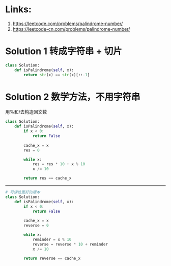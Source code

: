 # Links:
1. https://leetcode.com/problems/palindrome-number/
2. https://leetcode-cn.com/problems/palindrome-number/


# Solution 1 转成字符串 + 切片
```python
class Solution:
    def isPalindrome(self, x):
        return str(x) == str(x)[::-1]
```

# Solution 2 数学方法，不用字符串
用%和/去构造回文数

```python
class Solution:
    def isPalindrome(self, x):
        if x < 0:
            return False
        
        cache_x = x
        res = 0

        while x:
            res = res * 10 + x % 10
            x /= 10

        return res == cache_x
```
---
```python
# 可读性更好的版本
class Solution:
    def isPalindrome(self, x):
        if x < 0:
            return False
        
        cache_x = x
        reverse = 0

        while x:
            reminder = x % 10
            reverse = reverse * 10 + reminder
            x /= 10

        return reverse == cache_x

```